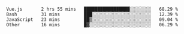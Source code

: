 <!--START_SECTION:waka-->

```text
Vue.js       2 hrs 55 mins   █████████████████░░░░░░░░   68.29 %
Bash         31 mins         ███░░░░░░░░░░░░░░░░░░░░░░   12.39 %
JavaScript   23 mins         ██▒░░░░░░░░░░░░░░░░░░░░░░   09.04 %
Other        16 mins         █▓░░░░░░░░░░░░░░░░░░░░░░░   06.29 %
```

<!--END_SECTION:waka-->
